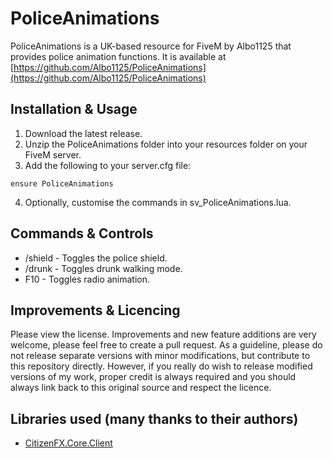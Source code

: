 # PoliceAnimations
PoliceAnimations is a UK-based resource for FiveM by Albo1125 that provides police animation functions. It is available at [https://github.com/Albo1125/PoliceAnimations](https://github.com/Albo1125/PoliceAnimations)

## Installation & Usage
1. Download the latest release.
2. Unzip the PoliceAnimations folder into your resources folder on your FiveM server.
3. Add the following to your server.cfg file:
```text
ensure PoliceAnimations
```
4. Optionally, customise the commands in sv_PoliceAnimations.lua.

## Commands & Controls
* /shield - Toggles the police shield.
* /drunk - Toggles drunk walking mode.
* F10 - Toggles radio animation.

## Improvements & Licencing
Please view the license. Improvements and new feature additions are very welcome, please feel free to create a pull request. As a guideline, please do not release separate versions with minor modifications, but contribute to this repository directly. However, if you really do wish to release modified versions of my work, proper credit is always required and you should always link back to this original source and respect the licence.

## Libraries used (many thanks to their authors)
* [CitizenFX.Core.Client](https://www.nuget.org/packages/CitizenFX.Core.Client)
